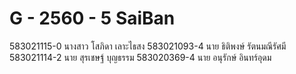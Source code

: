 # G - 2560 - 5 SaiBan 

583021115-0 นางสาว โสภิดา เลาะไธสง
583021093-4 นาย ธิติพงษ์ รัตนมณีรัศมี
583021114-2 นาย สุรเชษฐ์ บุญธรรม
583020369-4 นาย อนุรักษ์ อินทร์อุดม
